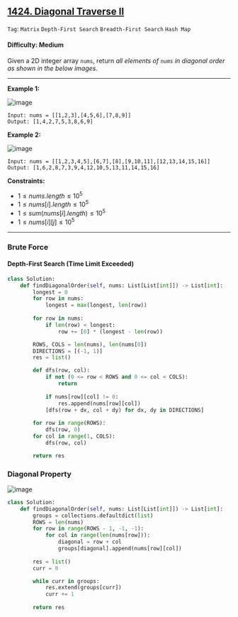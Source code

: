 ## [1424. Diagonal Traverse II](https://leetcode.com/problems/diagonal-traverse-ii)

```Tag```: ```Matrix``` ```Depth-First Search``` ```Breadth-First Search``` ```Hash Map```

#### Difficulty: Medium

Given a 2D integer array ```nums```, return _all elements of ```nums``` in diagonal order as shown in the below images_.

---

__Example 1:__

![image](https://assets.leetcode.com/uploads/2020/04/08/sample_1_1784.png)
```
Input: nums = [[1,2,3],[4,5,6],[7,8,9]]
Output: [1,4,2,7,5,3,8,6,9]
```

__Example 2:__

![image](https://assets.leetcode.com/uploads/2020/04/08/sample_2_1784.png)
```
Input: nums = [[1,2,3,4,5],[6,7],[8],[9,10,11],[12,13,14,15,16]]
Output: [1,6,2,8,7,3,9,4,12,10,5,13,11,14,15,16]
```

__Constraints:__

- $1 \le nums.length \le 10^5$
- $1 \le nums[i].length \le 10^5$
- $1 \le sum(nums[i].length) \le 10^5$
- $1 \le nums[i][j] \le 10^5$

---

### Brute Force

#### Depth-First Search (Time Limit Exceeded)

```Python
class Solution:
    def findDiagonalOrder(self, nums: List[List[int]]) -> List[int]:
        longest = 0
        for row in nums:
            longest = max(longest, len(row))
        
        for row in nums:
            if len(row) < longest:
                row += [0] * (longest - len(row))

        ROWS, COLS = len(nums), len(nums[0])
        DIRECTIONS = [(-1, 1)]
        res = list()

        def dfs(row, col):
            if not (0 <= row < ROWS and 0 <= col < COLS):
                return
            
            if nums[row][col] != 0:
                res.append(nums[row][col])
            [dfs(row + dx, col + dy) for dx, dy in DIRECTIONS]
        
        for row in range(ROWS):
            dfs(row, 0)
        for col in range(1, COLS):
            dfs(row, col)

        return res
```

### Diagonal Property

![image](https://leetcode.com/problems/diagonal-traverse-ii/Figures/1424/1.png)

```Python
class Solution:
    def findDiagonalOrder(self, nums: List[List[int]]) -> List[int]:
        groups = collections.defaultdict(list)
        ROWS = len(nums)
        for row in range(ROWS - 1, -1, -1):
            for col in range(len(nums[row])):
                diagonal = row + col
                groups[diagonal].append(nums[row][col])
        
        res = list()
        curr = 0

        while curr in groups:
            res.extend(groups[curr])
            curr += 1
        
        return res
```
